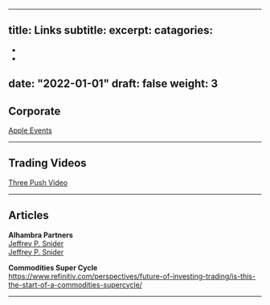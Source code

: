 
---
title: Links
subtitle:
excerpt:
catagories:
- 
- 
- 
date: "2022-01-01"
draft: false
weight: 3
---


## Corporate  


[Apple Events](https://www.apple.com/apple-events/)


---


## Trading Videos 

[Three Push Video](https://vimeo.com/604404237/78477ed969)


----

## Articles

 
**Alhambra Partners**<br>
[Jeffrey P. Snider](https://alhambrapartners.com/2022/04/08/speaking-volumes-rather-than-fast-rate-hikes/)<br>
[Jeffrey P. Snider](https://alhambrapartners.com/2022/04/08/concocting-inventory/)


**Commodities Super Cycle**<br> 
https://www.refinitiv.com/perspectives/future-of-investing-trading/is-this-the-start-of-a-commodities-supercycle/


---